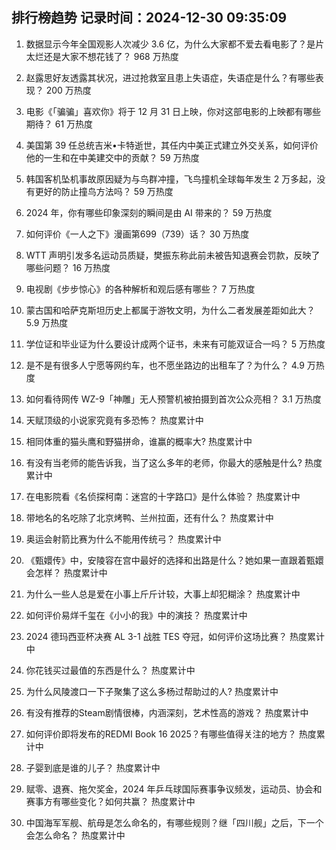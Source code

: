 
## 排行榜趋势 记录时间：2024-12-30 09:35:09
  
  1. 数据显示今年全国观影人次减少 3.6 亿，为什么大家都不爱去看电影了？是片太烂还是大家不想花钱了？ 968 万热度
    
  2. 赵露思好友透露其状况，进过抢救室且患上失语症，失语症是什么？有哪些表现？ 200 万热度
    
  3. 电影《「骗骗」喜欢你》将于 12 月 31 日上映，你对这部电影的上映都有哪些期待？ 61 万热度
    
  4. 美国第 39 任总统吉米•卡特逝世，其任内中美正式建立外交关系，如何评价他的一生和在中美建交中的贡献？ 59 万热度
    
  5. 韩国客机坠机事故原因疑为与鸟群冲撞，飞鸟撞机全球每年发生 2 万多起，没有更好的防止撞鸟方法吗？ 59 万热度
    
  6. 2024 年，你有哪些印象深刻的瞬间是由 AI 带来的？ 59 万热度
    
  7. 如何评价《一人之下》漫画第699（739）话？ 30 万热度
    
  8. WTT 声明引发多名运动员质疑，樊振东称此前未被告知退赛会罚款，反映了哪些问题？ 16 万热度
    
  9. 电视剧《步步惊心》的各种解析和观后感有哪些？ 7 万热度
    
  10. 蒙古国和哈萨克斯坦历史上都属于游牧文明，为什么二者发展差距如此大？ 5.9 万热度
    
  11. 学位证和毕业证为什么要设计成两个证书，未来有可能双证合一吗？ 5 万热度
    
  12. 是不是有很多人宁愿等网约车，也不愿坐路边的出租车了？为什么？ 4.9 万热度
    
  13. 如何看待网传 WZ-9「神雕」无人预警机被拍摄到首次公众亮相？ 3.1 万热度
    
  14. 天赋顶级的小说家究竟有多恐怖？ 热度累计中
    
  15. 相同体重的猫头鹰和野猫拼命，谁赢的概率大? 热度累计中
    
  16. 有没有当老师的能告诉我，当了这么多年的老师，你最大的感触是什么? 热度累计中
    
  17. 在电影院看《名侦探柯南：迷宫的十字路口》是什么体验？ 热度累计中
    
  18. 带地名的名吃除了北京烤鸭、兰州拉面，还有什么？ 热度累计中
    
  19. 奥运会射箭比赛为什么不能用传统弓？ 热度累计中
    
  20. 《甄嬛传》中，安陵容在宫中最好的选择和出路是什么？她如果一直跟着甄嬛会怎样？ 热度累计中
    
  21. 为什么一些人总是爱在小事上斤斤计较，大事上却犯糊涂？ 热度累计中
    
  22. 如何评价易烊千玺在《小小的我》中的演技？ 热度累计中
    
  23. 2024 德玛西亚杯决赛 AL 3-1 战胜 TES 夺冠，如何评价这场比赛？ 热度累计中
    
  24. 你花钱买过最值的东西是什么？ 热度累计中
    
  25. 为什么风陵渡口一下子聚集了这么多杨过帮助过的人? 热度累计中
    
  26. 有没有推荐的Steam剧情很棒，内涵深刻，艺术性高的游戏？ 热度累计中
    
  27. 如何评价即将发布的REDMI Book 16 2025？有哪些值得关注的地方？ 热度累计中
    
  28. 子婴到底是谁的儿子？ 热度累计中
    
  29. 赋零、退赛、拖欠奖金，2024 年乒乓球国际赛事争议频发，运动员、协会和赛事方有哪些变化？如何共赢？ 热度累计中
    
  30. 中国海军军舰、航母是怎么命名的，有哪些规则？继「四川舰」之后，下一个会怎么命名？ 热度累计中
    